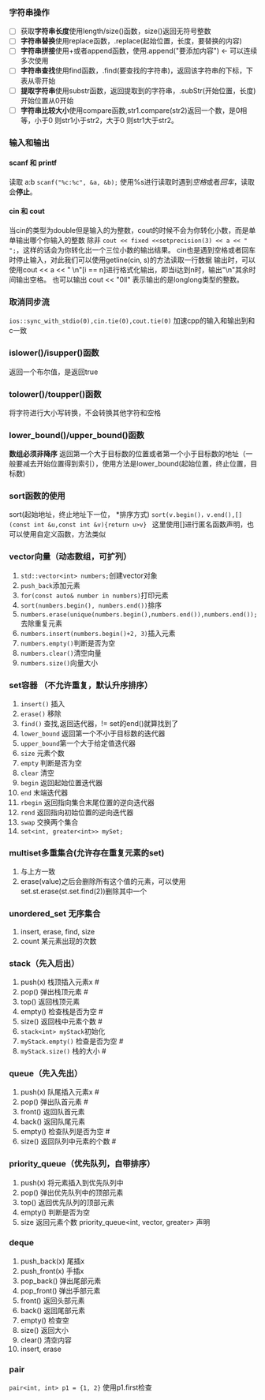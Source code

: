 ### 字符串操作
- [ ] 获取**字符串长度**使用length/size()函数，size()返回无符号整数
- [ ] **字符串替换**使用replace函数，.replace(起始位置，长度，要替换的内容)
- [ ] **字符串拼接**使用+或者append函数，使用.append("要添加内容") <- 可以连续多次使用
- [ ] **字符串查找**使用find函数，.find(要查找的字符串)，返回该字符串的下标，下表从零开始
- [ ] **提取字符串**使用substr函数，返回提取到的字符串，.subStr(开始位置，长度)开始位置从0开始
- [ ] **字符串比较大小**使用compare函数,str1.compare(str2)返回一个数，是0相等，小于0 则str1小于str2，大于0 则str1大于str2。

### 输入和输出

#### scanf 和 printf
读取 a:b
`scanf("%c:%c", &a, &b);`
使用%s进行读取时遇到*空格*或者*回车*，读取会**停止**。

#### cin 和 cout
当cin的类型为double但是输入的为整数，cout的时候不会为你转化小数，而是单单输出哪个你输入的整数
除非 `cout << fixed <<setprecision(3) << a << " ";`，这样的话会为你转化出一个三位小数的输出结果。
cin也是遇到空格或者回车时停止输入，对此我们可以使用getline(cin, s)的方法读取一行数据
输出时，可以使用cout << a << " \n"[i == n]进行格式化输出，即当i达到n时，输出"\n"其余时间输出空格。
也可以输出 cout << "0ll" 表示输出的是longlong类型的整数。
### 取消同步流
`ios::sync_with_stdio(0),cin.tie(0),cout.tie(0)`
加速cpp的输入和输出到和c一致

### islower()/isupper()函数
返回一个布尔值，是返回true

### tolower()/toupper()函数
将字符进行大小写转换，不会转换其他字符和空格

### lower_bound()/upper_bound()函数
**数组必须非降序**
返回第一个大于目标数的位置或者第一个小于目标数的地址（一般要减去开始位置得到索引），使用方法是lower_bound(起始位置，终止位置，目标数)

### sort函数的使用
sort(起始地址，终止地址下一位， *排序方式)
`sort(v.begin()，v.end(),[](const int &u,const int &v){return u>v} `
这里使用[]进行匿名函数声明，也可以使用自定义函数，方法类似


### vector向量（动态数组，可扩列）
1. `std::vector<int> numbers;`创建vector对象
2. `push_back`添加元素
3. `for(const auto& number in numbers)`打印元素
4. `sort(numbers.begin(), numbers.end())`排序
5. `numbers.erase(unique(numbers.begin(),numbers.end()),numbers.end());`去除重复元素
6. `numbers.insert(numbers.begin()+2, 3)`插入元素
7. `numbers.empty()`判断是否为空
8. `numbers.clear()`清空向量
9. `numbers.size()`向量大小

### set容器 （不允许重复，默认升序排序）
1. `insert()` 插入
2. `erase()` 移除
3. `find()` 查找,返回迭代器，!= set的end()就算找到了
4. `lower_bound` 返回第一个不小于目标数的迭代器
5. `upper_bound`第一个大于给定值迭代器
6. `size` 元素个数
7. `empty` 判断是否为空
8. `clear` 清空
9. `begin` 返回起始位置迭代器
10. `end` 末端迭代器
11. `rbegin` 返回指向集合末尾位置的逆向迭代器
12. `rend` 返回指向初始位置的逆向迭代器
13. `swap` 交换两个集合
14. `set<int, greater<int>> mySet;`

### multiset多重集合(允许存在重复元素的set)
1. 与上方一致
2. erase(value)之后会删除所有这个值的元素，可以使用set.st.erase(st.set.find(2))删除其中一个

### unordered_set 无序集合
1. insert, erase, find, size
2. count 某元素出现的次数

### stack（先入后出）
1. push(x) 栈顶插入元素x  #
2. pop() 弹出栈顶元素  #
3. top() 返回栈顶元素
4. empty() 检查栈是否为空  #
5. size() 返回栈中元素个数    #
6. `stack<int> myStack`初始化
7. `myStack.empty()` 检查是否为空 #
8. `myStack.size()` 栈的大小 #

### queue（先入先出）
1. push(x) 队尾插入元素x  #
2. pop() 弹出队首元素  #
3. front() 返回队首元素
4. back() 返回队尾元素
5. empty() 检查队列是否为空  #
6. size() 返回队列中元素的个数  #

### priority_queue（优先队列，自带排序）
1. push(x) 将元素插入到优先队列中
2. pop() 弹出优先队列中的顶部元素
3. top() 返回优先队列的顶部元素
4. empty() 判断是否为空
5. size 返回元素个数
priority_queue<int, vector<int>, greater<int>> 声明

### deque
1. push_back(x) 尾插x
2. push_front(x) 手插x
3. pop_back() 弹出尾部元素
4. pop_front() 弹出手部元素
5. front() 返回头部元素
6. back() 返回尾部元素
7. empty() 检查空
8. size() 返回大小
9. clear() 清空内容
10. insert, erase 

### pair
`pair<int, int> p1 = {1, 2}`
使用p1.first检查
<!--stackedit_data:
eyJoaXN0b3J5IjpbMTcwMjc2MjIzOCwxMTgxNTU2ODM1LDE3NT
c5MTY1NTUsLTM0NzQ1NTQyMSw2NjI5MDY1NzksNjM2NzY0NzI2
LDY4MjQ1OTIxMywxMTI2MDg5MzM0LDU4ODUwMTA2OV19
-->